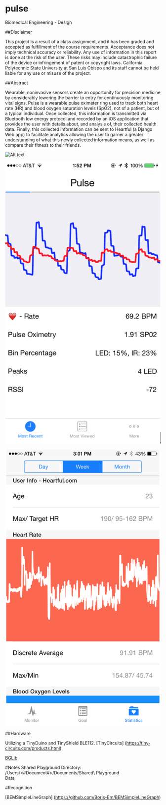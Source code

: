 # pulse
Biomedical Engineering - Design

##Disclaimer

This project is a result of a class assignment, and it has been graded and accepted as fulfillment of the course requirements. Acceptance does not imply technical accuracy or reliability. Any use of information in this report is done at the risk of the user. These risks may include catastrophic failure of the device or infringement of patent or copyright laws. California Polytechnic State University at San Luis Obispo and its staff cannot be held liable for any use or misuse of the project.

##Abstract

Wearable, noninvasive sensors create an opportunity for precision medicine by considerably lowering the barrier to entry for continuously monitoring vital signs. Pulse is a wearable pulse oximeter ring used to track both heart rate (HR) and blood oxygen saturation levels (SpO2), not of a patient, but of a typical individual. Once collected, this information is transmitted via Bluetooth low energy protocol and recorded by an iOS application that provides the user with details about, and analysis of, their collected health data. Finally, this collected information can be sent to Heartful (a Django Web app) to facilitate analytics allowing the user to garner a greater understanding of what this newly collected information means, as well as compare their fitness to their friends.

![Alt text](/static/Poster.png?raw=true "Final Poster")

![Alt text](/static/Monitor.png?raw=true "Monitor Screen")

![Alt text](/static/Analysis.png?raw=true "Analysis Screen")


##Hardware

Utilizing a TinyDuino and TinyShield BLE112.
[TinyCircuits] (https://tiny-circuits.com/products.html)

[BGLib](https://github.com/jrowberg/bglib)

#Notes
Shared Playground Directory: /Users/<#Document#>/Documents/Shared\ Playground\
Data 

#Recognition

[BEMSimpleLineGraph] (https://github.com/Boris-Em/BEMSimpleLineGraph)
